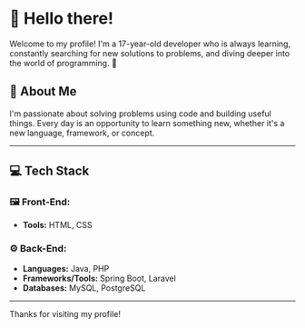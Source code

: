 # 👋 Hello there!

Welcome to my profile! I'm a 17-year-old developer who is always learning, constantly searching for new solutions to problems, and diving deeper into the world of programming. 🚀

## 🧠 About Me

I'm passionate about solving problems using code and building useful things. Every day is an opportunity to learn something new, whether it's a new language, framework, or concept.

---

## 💻 Tech Stack

### 🖼️ Front-End:
- **Tools:** HTML, CSS

### ⚙️ Back-End:
- **Languages:** Java, PHP  
- **Frameworks/Tools:** Spring Boot, Laravel  
- **Databases:** MySQL, PostgreSQL

---

Thanks for visiting my profile!
